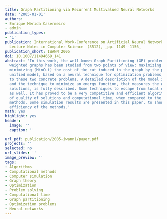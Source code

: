 ```yaml
---
title: Graph Partitioning via Recurrent Multivalued Neural Networks
date: '2005-01-01'
authors:
- Enrique Mérida Casermeiro
- admin
publication_types: 
- '1'
publication: International Work-Conference on Artificial Neural Networks (IWANN) 2005,
  Lecture Notes in Computer Science, (3512), _pp. 1149--1156_
publication_short: IWANN 2005
doi: 10.1007/11494669_141
abstract: 'In this work, the well-known Graph Partitioning (GP) problem for undirected
  weighted graphs has been studied from two points of view: maximizing (MaxCut) or
  minimizing (MinCut) the cost of the cut induced in the graph by the partition. An
  unified model, based on a neural technique for optimization problems, has been applied
  to these two concrete problems. A detailed description of the model is presented,
  and the technique to minimize an energy function, that measures the goodness of
  solutions, is fully described. Some techniques to escape from local optima are presented
  as well. It has proved to be a very competitive and efficient algorithm, in terms
  of quality of solutions and computational time, when compared to the state-of-the-art
  methods. Some simulation results are presented in this paper, to show the comparative
  efficiency of the methods.'
math: yes
highlight: yes
header:
  image: ''
  caption: ''

url_pdf: publication/2005-iwann1/paper.pdf
projects: ''
selected: no
url_slides: ''
image_preview: ''
tags:
- Algorithms
- Computational methods
- Computer simulation
- Graph theory
- Optimization
- Problem solving
- Computational time
- Graph partitioning
- Optimization problems
- Neural networks
---
```

